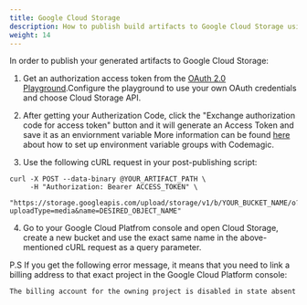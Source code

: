 ```yaml
---
title: Google Cloud Storage
description: How to publish build artifacts to Google Cloud Storage using codemagic.yaml
weight: 14
---
```


In order to publish your generated artifacts to Google Cloud Storage:

1. Get an authorization access token from the [OAuth 2.0 Playground](https://developers.google.com/oauthplayground/).Configure the playground to use your own OAuth credentials and choose Cloud Storage API. 

2. After getting your Autherization Code, click the "Exchange authorization code for access token" button and it will generate an Access Token and save it as an enviornment variable More information can be found [here](https://docs.codemagic.io/variables/environment-variable-groups/) about how to set up environment variable groups with Codemagic.

3. Use the following cURL request in your post-publishing script:

```
curl -X POST --data-binary @YOUR_ARTIFACT_PATH \
     -H "Authorization: Bearer ACCESS_TOKEN" \
     "https://storage.googleapis.com/upload/storage/v1/b/YOUR_BUCKET_NAME/o?uploadType=media&name=DESIRED_OBJECT_NAME"
```

4. Go to your Google Cloud Platfrom console and open Cloud Storage, create a new bucket and use the exact same name in the above-mentioned cURL request as a query parameter.

P.S If you get the following error message, it means that you need to link a billing address to that exact project in the Google Cloud Platform console:

```The billing account for the owning project is disabled in state absent```

